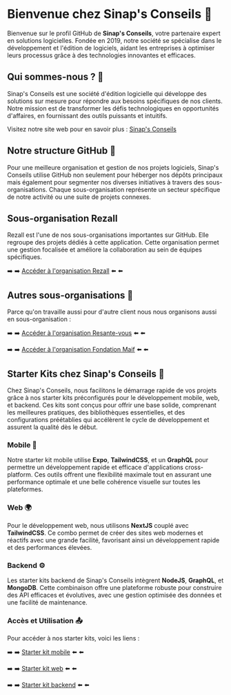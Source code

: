 # Bienvenue chez Sinap's Conseils 🌟
Bienvenue sur le profil GitHub de **Sinap's Conseils**, votre partenaire expert en solutions logicielles. Fondée en 2019, notre société se spécialise dans le développement et l'édition de logiciels, aidant les entreprises à optimiser leurs processus grâce à des technologies innovantes et efficaces.

## Qui sommes-nous ? 🤔
Sinap's Conseils est une société d'édition logicielle qui développe des solutions sur mesure pour répondre aux besoins spécifiques de nos clients. Notre mission est de transformer les défis technologiques en opportunités d'affaires, en fournissant des outils puissants et intuitifs.

Visitez notre site web pour en savoir plus : [Sinap's Conseils](https://sinaps-conseils.com)

## Notre structure GitHub 📂
Pour une meilleure organisation et gestion de nos projets logiciels, Sinap's Conseils utilise GitHub non seulement pour héberger nos dépôts principaux mais également pour segmenter nos diverses initiatives à travers des sous-organisations. Chaque sous-organisation représente un secteur spécifique de notre activité ou une suite de projets connexes.

## Sous-organisation Rezall
Rezall est l'une de nos sous-organisations importantes sur GitHub. Elle regroupe des projets dédiés à cette application. Cette organisation permet une gestion focalisée et améliore la collaboration au sein de équipes spécifiques.

➡️ ➡️ [Accéder à l'organisation Rezall](https://github.com/rezall-apps) ⬅️ ⬅️

## Autres sous-organisations 🏢

Parce qu'on travaille aussi pour d'autre client nous nous organisons aussi en sous-organisation : 

➡️ ➡️ [Accéder à l'organisation Resante-vous](https://github.com/resante-vous) ⬅️ ⬅️

➡️ ➡️ [Accéder à l'organisation Fondation Maif](https://github.com/fondation-maif) ⬅️ ⬅️

<!-- ➡️ ➡️ [Accéder à l'organisation Digital Associates](https://github.com/rezall-apps) ⬅️ ⬅️ -->



## Starter Kits chez Sinap's Conseils 🚀
Chez Sinap's Conseils, nous facilitons le démarrage rapide de vos projets grâce à nos starter kits préconfigurés pour le développement mobile, web, et backend. Ces kits sont conçus pour offrir une base solide, comprenant les meilleures pratiques, des bibliothèques essentielles, et des configurations préétablies qui accélèrent le cycle de développement et assurent la qualité dès le début.

### Mobile 📱
Notre starter kit mobile utilise **Expo**, **TailwindCSS**, et un **GraphQL** pour permettre un développement rapide et efficace d'applications cross-platform. Ces outils offrent une flexibilité maximale tout en assurant une performance optimale et une belle cohérence visuelle sur toutes les plateformes.

### Web 🌍
Pour le développement web, nous utilisons **NextJS** couplé avec **TailwindCSS**. Ce combo permet de créer des sites web modernes et réactifs avec une grande facilité, favorisant ainsi un développement rapide et des performances élevées.

### Backend ⚙️
Les starter kits backend de Sinap's Conseils intègrent **NodeJS**, **GraphQL**, et **MongoDB**. Cette combinaison offre une plateforme robuste pour construire des API efficaces et évolutives, avec une gestion optimisée des données et une facilité de maintenance.

### Accès et Utilisation 📤
Pour accéder à nos starter kits, voici les liens :

➡️ ➡️ [Starter kit mobile](https://github.com/sinaps-conseils/mobile-starter-kit) ⬅️ ⬅️

➡️ ➡️ [Starter kit web](https://github.com/sinaps-conseils/web-starter-kit) ⬅️ ⬅️

➡️ ➡️ [Starter kit backend](https://github.com/sinaps-conseils/backend-starter-kit) ⬅️ ⬅️